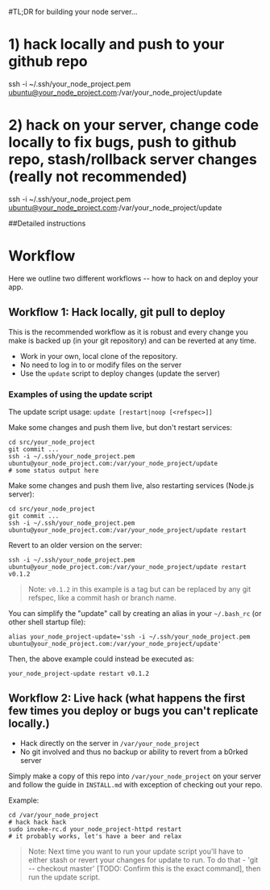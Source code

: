 #TL;DR for building your node server...


# 1) hack locally and push to your github repo
ssh -i ~/.ssh/your_node_project.pem ubuntu@your_node_project.com:/var/your_node_project/update

# 2) hack on your server, change code locally to fix bugs, push to github repo, stash/rollback server changes  (really not recommended)
ssh -i ~/.ssh/your_node_project.pem ubuntu@your_node_project.com:/var/your_node_project/update

##Detailed instructions

# Workflow

Here we outline two different workflows -- how to hack on and deploy your app.

## Workflow 1: Hack locally, git pull to deploy

This is the recommended workflow as it is robust and every change you make is backed up (in your git repository) and can be reverted at any time.

- Work in your own, local clone of the repository.
- No need to log in to or modify files on the server
- Use the `update` script to deploy changes (update the server)

### Examples of using the update script

The update script usage: `update [restart|noop [<refspec>]]`

Make some changes and push them live, but don't restart services:

    cd src/your_node_project
    git commit ...
    ssh -i ~/.ssh/your_node_project.pem ubuntu@your_node_project.com:/var/your_node_project/update
    # some status output here

Make some changes and push them live, also restarting services (Node.js server):

    cd src/your_node_project
    git commit ...
    ssh -i ~/.ssh/your_node_project.pem ubuntu@your_node_project.com:/var/your_node_project/update restart

Revert to an older version on the server:

    ssh -i ~/.ssh/your_node_project.pem ubuntu@your_node_project.com:/var/your_node_project/update restart v0.1.2

> Note: `v0.1.2` in this example is a tag but can be replaced by any git refspec, like a commit hash or branch name.

You can simplify the "update" call by creating an alias in your `~/.bash_rc` (or other shell startup file):

    alias your_node_project-update='ssh -i ~/.ssh/your_node_project.pem ubuntu@your_node_project.com:/var/your_node_project/update'

Then, the above example could instead be executed as:

    your_node_project-update restart v0.1.2

## Workflow 2: Live hack (what happens the first few times you deploy or bugs you can't replicate locally.)

- Hack directly on the server in `/var/your_node_project`
- No git involved and thus no backup or ability to revert from a b0rked server

Simply make a copy of this repo into `/var/your_node_project` on your server and follow the guide in `INSTALL.md` with exception of checking out your repo.

Example:

    cd /var/your_node_project
    # hack hack hack
    sudo invoke-rc.d your_node_project-httpd restart
    # it probably works, let's have a beer and relax

> Note: Next time you want to run your update script you'll have to either stash or revert your changes for update to run.  To do that - 'git -- checkout master' [TODO: Confirm this is the exact command], then run the update script.
